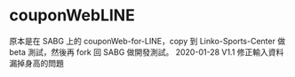 # couponWebLINE
原本是在 SABG 上的 couponWeb-for-LINE，copy 到 Linko-Sports-Center 做 beta 測試，然後再 fork 回 SABG 做開發測試。
2020-01-28 V1.1 修正輸入資料漏掉身高的問題
